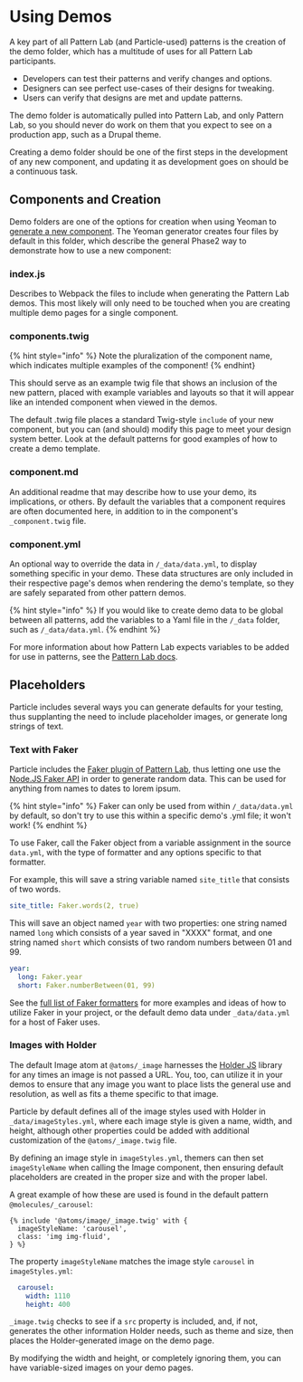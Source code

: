 # Using Demos

A key part of all Pattern Lab (and Particle-used) patterns is the creation of the
demo folder, which has a multitude of uses for all Pattern Lab participants.

* Developers can test their patterns and verify changes and options.
* Designers can see perfect use-cases of their designs for tweaking.
* Users can verify that designs are met and update patterns.

The demo folder is automatically pulled into Pattern Lab, and only Pattern Lab,
so you should never do work on them that you expect to see on a production app,
such as a Drupal theme.

Creating a demo folder should be one of the first steps in the development of any
new component, and updating it as development goes on should be a continuous task.

## Components and Creation

Demo folders are one of the options for creation when using Yeoman to [generate a new
component](../architecture/component-structure.md#generating-a-component). The
Yeoman generator creates four files by default in this folder, which describe the
general Phase2 way to demonstrate how to use a new component:

### index.js

Describes to Webpack the files to include when generating the Pattern Lab demos.
This most likely will only need to be touched when you are creating multiple demo
pages for a single component.

### components.twig

{% hint style="info" %}
Note the pluralization of the component name, which indicates multiple examples
of the component!
{% endhint}

This should serve as an example twig file that shows an inclusion of the new pattern,
placed with example variables and layouts so that it will appear like an intended
component when viewed in the demos.

The default .twig file places a standard Twig-style `include` of your new component,
but you can (and should) modify this page to meet your design system better. Look
at the default patterns for good examples of how to create a demo template.

### component.md

An additional readme that may describe how to use your demo, its implications, or
others. By default the variables that a component requires are often documented
here, in addition to in the component's `_component.twig` file.

### component.yml

An optional way to override the data in `/_data/data.yml`, to display something
specific in your demo. These data structures are only included in their respective
page's demos when rendering the demo's template, so they are safely separated from
other pattern demos.

{% hint style="info" %}
If you would like to create demo data to be global between all patterns, add
the variables to a Yaml file in the `/_data` folder, such as `/_data/data.yml`.
{% endhint %}

For more information about how Pattern Lab expects variables to be added for use
in patterns, see the [Pattern Lab docs](https://patternlab.io/docs/data-overview.html).

## Placeholders

Particle includes several ways you can generate defaults for your testing, thus
supplanting the need to include placeholder images, or generate long strings of
text.

### Text with Faker

Particle includes the [Faker plugin of Pattern Lab](https://github.com/pattern-lab/plugin-php-faker),
thus letting one use the [Node.JS Faker API](https://www.npmjs.com/package/faker)
in order to generate random data. This can be used for anything from names to dates
to lorem ipsum.

{% hint style="info" %}
Faker can only be used from within `/_data/data.yml` by default, so don't try to
use this within a specific demo's .yml file; it won't work!
{% endhint %}

To use Faker, call the Faker object from a variable assignment in the source `data.yml`,
with the type of formatter and any options specific to that formatter.

For example, this will save a string variable named `site_title` that consists of
two words.

```yml
site_title: Faker.words(2, true)
```

This will save an object named `year` with two properties: one string named named
`long` which consists of a year saved in "XXXX" format, and one string named `short`
which consists of two random numbers between 01 and 99. 

```yml
year:
  long: Faker.year
  short: Faker.numberBetween(01, 99)
```

See the [full list of Faker formatters](https://github.com/fzaninotto/Faker#formatters)
for more examples and ideas of how to utilize Faker in your project, or the default
demo data under `_data/data.yml` for a host of Faker uses.

### Images with Holder

The default Image atom at `@atoms/_image` harnesses the [Holder JS](https://github.com/imsky/holder)
library for any times an image is not passed a URL. You, too, can utilize it in
your demos to ensure that any image you want to place lists the general use and
resolution, as well as fits a theme specific to that image.

Particle by default defines all of the image styles used with Holder in `_data/imageStyles.yml`,
where each image style is given a name, width, and height, although other properties
could be added with additional customization of the `@atoms/_image.twig` file.

By defining an image style in `imageStyles.yml`, themers can then set `imageStyleName`
when calling the Image component, then ensuring default placeholders are created
in the proper size and with the proper label.

A great example of how these are used is found in the default pattern `@molecules/_carousel`:

```twig
{% include '@atoms/image/_image.twig' with {
  imageStyleName: 'carousel',
  class: 'img img-fluid',
} %}
```

The property `imageStyleName` matches the image style `carousel` in `imageStyles.yml`:

```yml
  carousel:
    width: 1110
    height: 400
```

`_image.twig` checks to see if a `src` property is included, and, if not, generates
the other information Holder needs, such as theme and size, then places the Holder-generated
image on the demo page.

By modifying the width and height, or completely ignoring them, you can have variable-sized
images on your demo pages.
